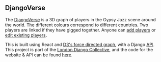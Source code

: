 ## DjangoVerse


The [DjangoVerse](http://www.londondjangocollective.com/djangoverse) is a 3D graph of players in the Gypsy Jazz scene around the world. The different colours correspond to different countries. Two players are linked if they have gigged together. Anyone can [add players](http://www.londondjangocollective.com/api/forms/player/add) or [edit existing players](http://www.londondjangocollective.com/api/forms/player/list). 

This is built using React and [D3's force directed graph](https://github.com/vasturiano/react-force-graph), with a Django [API](http://www.londondjangocollective.com/api/). This project is part of the [London Django Collective](http://www.londondjangocollective.com), and the code for the website & API can be found [here](https://github.com/jeremiecoullon/LDC/).